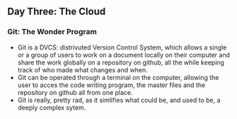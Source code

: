 ## Day Three: The Cloud 

### Git: The Wonder Program

- Git is a DVCS: distrivuted Version Control System, which allows a single or a group of users to work on a document locally on their computer and share the work globally on a repository on github, all the while keeping track of who made what changes and when. 
- Git can be operated through a terminal on the computer, allowing the user to acces the code writing program, the master files and the repository on github all from one place.
- Git is really, pretty rad, as it simlifies what could be, and used to be, a deeply complex sytem. 